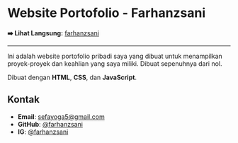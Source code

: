 # Website Portofolio - Farhanzsani


**➡️ Lihat Langsung:** [farhanzsani](farhanzsani.vercel.app)

---

Ini adalah website portofolio pribadi saya yang dibuat untuk menampilkan proyek-proyek dan keahlian yang saya miliki. Dibuat sepenuhnya dari nol.

Dibuat dengan **HTML**, **CSS**, dan **JavaScript**.

## Kontak

-   **Email**: sefayoga5@gmail.com
-   **GitHub**: [@farhanzsani](https://github.com/farhanzsani)
-   **IG**: [@farhanzsani](https://www.instagram.com/farhanzsani/)
